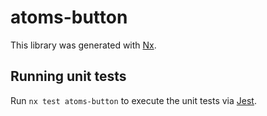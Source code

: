 # atoms-button

This library was generated with [Nx](https://nx.dev).

## Running unit tests

Run `nx test atoms-button` to execute the unit tests via [Jest](https://jestjs.io).
